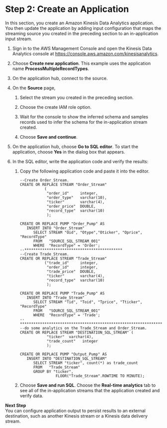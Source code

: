 # Step 2: Create an Application<a name="tworecordtypes-create-app"></a>

In this section, you create an Amazon Kinesis Data Analytics application\. You then update the application by adding input configuration that maps the streaming source you created in the preceding section to an in\-application input stream\. 

1. Sign in to the AWS Management Console and open the Kinesis Data Analytics console at [ https://console\.aws\.amazon\.com/kinesisanalytics](https://console.aws.amazon.com/kinesisanalytics)\.

1. Choose **Create new application**\. This example uses the application name **ProcessMultipleRecordTypes**\.

1. On the application hub, connect to the source\. 

1. On the **Source** page, 

   1. Select the stream you created in the preceding section\. 

   1. Choose the create IAM role option\.

   1. Wait for the console to show the inferred schema and samples records used to infer the schema for the in\-application stream created\.

   1. Choose **Save and continue**\.

1. On the application hub, choose **Go to SQL editor**\. To start the application, choose **Yes** in the dialog box that appears\.

1. In the SQL editor, write the application code and verify the results:

   1. Copy the following application code and paste it into the editor\.

      ```
      --Create Order_Stream.
      CREATE OR REPLACE STREAM "Order_Stream" 
                 ( 
                  "order_id"     integer, 
                  "order_type"   varchar(10),
                  "ticker"       varchar(4),
                  "order_price"  DOUBLE, 
                  "record_type"  varchar(10)
                  );
      
      CREATE OR REPLACE PUMP "Order_Pump" AS 
         INSERT INTO "Order_Stream"
            SELECT STREAM "Oid", "Otype","Oticker", "Oprice", "RecordType" 
            FROM   "SOURCE_SQL_STREAM_001"
            WHERE  "RecordType" = 'Order';
      --********************************************
      --Create Trade_Stream.      
      CREATE OR REPLACE STREAM "Trade_Stream" 
                 ("trade_id"     integer, 
                  "order_id"     integer, 
                  "trade_price"  DOUBLE, 
                  "ticker"       varchar(4),
                  "record_type"  varchar(10)
                  );
      
      CREATE OR REPLACE PUMP "Trade_Pump" AS 
         INSERT INTO "Trade_Stream"
            SELECT STREAM "Tid", "Toid", "Tprice", "Tticker", "RecordType"
            FROM   "SOURCE_SQL_STREAM_001"
            WHERE  "RecordType" = 'Trade';
      --*****************************************************************
      --do some analytics on the Trade_Stream and Order_Stream. 
      CREATE OR REPLACE STREAM "DESTINATION_SQL_STREAM" (
                  "ticker"  varchar(4),
                  "trade_count"   integer
                  );
      
      CREATE OR REPLACE PUMP "Output_Pump" AS 
         INSERT INTO "DESTINATION_SQL_STREAM"
            SELECT STREAM "ticker", count(*) as trade_count
            FROM   "Trade_Stream"
            GROUP BY "ticker",
                      FLOOR("Trade_Stream".ROWTIME TO MINUTE);
      ```

   1. Choose **Save and run SQL**\. Choose the **Real\-time analytics** tab to see all of the in\-application streams that the application created and verify data\. 

**Next Step**  
You can configure application output to persist results to an external destination, such as another Kinesis stream or a Kinesis data delivery stream\. 